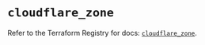 # `cloudflare_zone`

Refer to the Terraform Registry for docs: [`cloudflare_zone`](https://registry.terraform.io/providers/cloudflare/cloudflare/4.44.0/docs/resources/zone).
